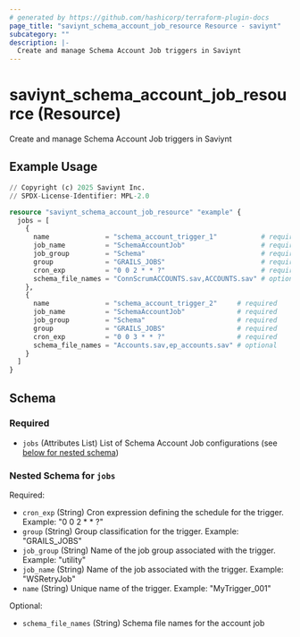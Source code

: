 ```yaml
---
# generated by https://github.com/hashicorp/terraform-plugin-docs
page_title: "saviynt_schema_account_job_resource Resource - saviynt"
subcategory: ""
description: |-
  Create and manage Schema Account Job triggers in Saviynt
---
```


# saviynt_schema_account_job_resource (Resource)

Create and manage Schema Account Job triggers in Saviynt

## Example Usage

```terraform
// Copyright (c) 2025 Saviynt Inc.
// SPDX-License-Identifier: MPL-2.0

resource "saviynt_schema_account_job_resource" "example" {
  jobs = [
    {
      name              = "schema_account_trigger_1"           # required
      job_name          = "SchemaAccountJob"                   # required
      job_group         = "Schema"                             # required
      group             = "GRAILS_JOBS"                        # required
      cron_exp          = "0 0 2 * * ?"                        # required
      schema_file_names = "ConnScrumACCOUNTS.sav,ACCOUNTS.sav" # optional
    },
    {
      name              = "schema_account_trigger_2"     # required
      job_name          = "SchemaAccountJob"             # required
      job_group         = "Schema"                       # required
      group             = "GRAILS_JOBS"                  # required
      cron_exp          = "0 0 3 * * ?"                  # required
      schema_file_names = "Accounts.sav,ep_accounts.sav" # optional
    }
  ]
}
```

<!-- schema generated by tfplugindocs -->
## Schema

### Required

- `jobs` (Attributes List) List of Schema Account Job configurations (see [below for nested schema](#nestedatt--jobs))

<a id="nestedatt--jobs"></a>
### Nested Schema for `jobs`

Required:

- `cron_exp` (String) Cron expression defining the schedule for the trigger. Example: "0 0 2 * * ?"
- `group` (String) Group classification for the trigger. Example: "GRAILS_JOBS"
- `job_group` (String) Name of the job group associated with the trigger. Example: "utility"
- `job_name` (String) Name of the job associated with the trigger. Example: "WSRetryJob"
- `name` (String) Unique name of the trigger. Example: "MyTrigger_001"

Optional:

- `schema_file_names` (String) Schema file names for the account job
